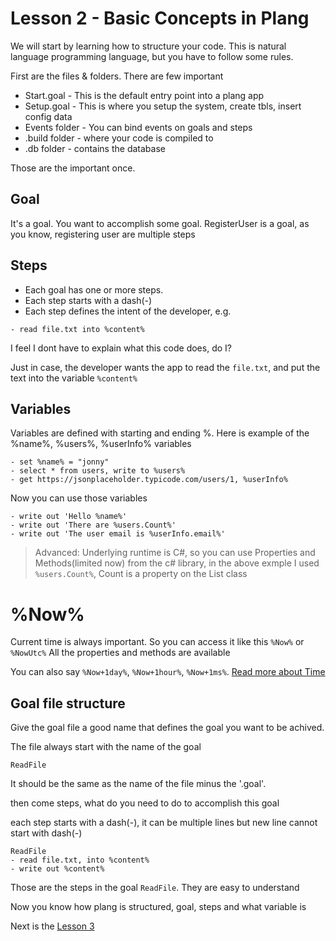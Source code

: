# Lesson 2 - Basic Concepts in Plang

We will start by learning how to structure your code. This is natural language programming language, but you have to follow some rules.

First are the files & folders. There are few important

- Start.goal - This is the default entry point into a plang app
- Setup.goal - This is where you setup the system, create tbls, insert config data
- Events folder - You can bind events on goals and steps
- .build folder - where your code is compiled to
- .db folder - contains the database

Those are the important once. 

## Goal
It's a goal. You want to accomplish some goal. RegisterUser is a goal, as you know, registering user are multiple steps

## Steps
- Each goal has one or more steps. 
- Each step starts with a dash(-)
- Each step defines the intent of the developer, e.g.

```plang
- read file.txt into %content%
```
I feel I dont have to explain what this code does, do I?

Just in case, the developer wants the app to read the `file.txt`, and put the text into the variable `%content%`

## Variables

Variables are defined with starting and ending %. Here is example of the %name%, %users%, %userInfo% variables
```plang
- set %name% = "jonny"
- select * from users, write to %users%
- get https://jsonplaceholder.typicode.com/users/1, %userInfo%
```

Now you can use those variables
```plang
- write out 'Hello %name%'
- write out 'There are %users.Count%'
- write out 'The user email is %userInfo.email%'
```

> Advanced: Underlying runtime is C#, so you can use Properties and Methods(limited now) from the c# library, in the above exmple I used `%users.Count%`, Count is a property on the List class

# %Now%

Current time is always important. So you can access it like this `%Now%` or `%NowUtc%`
All the properties and methods are available

You can also say `%Now+1day%`, `%Now+1hour%`, `%Now+1ms%`. [Read more about Time](../Time.md)

## Goal file structure

Give the goal file a good name that defines the goal you want to be achived.

The file always start with the name of the goal
```plang
ReadFile
```

It should be the same as the name of the file minus the '.goal'.

then come steps, what do you need to do to accomplish this goal

each step starts with a dash(-), it can be multiple lines but new line cannot start with dash(-)

```plang
ReadFile
- read file.txt, into %content%
- write out %content%
```

Those are the steps in the goal `ReadFile`. They are easy to understand

Now you know how plang is structured, goal, steps and what variable is

Next is the [Lesson 3](./Lesson%203.md)
